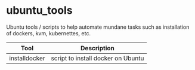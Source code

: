# ubuntu_tools
Ubuntu tools / scripts to help automate mundane tasks such as installation of dockers, kvm, kubernettes, etc.

| Tool          | Description |
| ------------- | ----------- |
| installdocker | script to install docker on Ubuntu |
